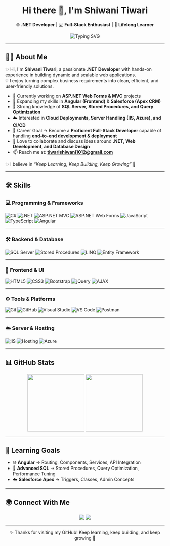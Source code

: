 <h1 align="center">Hi there 👋, I'm Shiwani Tiwari</h1>

<p align="center">
  🌐 <b>.NET Developer</b> | 💻 <b>Full-Stack Enthusiast</b> | 🚀 <b>Lifelong Learner</b>
</p>

<p align="center">
  <img src="https://readme-typing-svg.herokuapp.com?font=Fira+Code&size=22&pause=1000&color=F76D57&width=500&lines=Welcome+to+my+GitHub+Profile!;Building+Scalable+.NET+Applications;Exploring+Angular+%26+Salesforce+%F0%9F%94%A5;Passionate+About+Learning+%26+Innovation" alt="Typing SVG" />
</p>

---

## 💁‍♀️ About Me  

✨ Hi, I'm **Shiwani Tiwari**, a passionate **.NET Developer** with hands-on experience in building dynamic and scalable web applications.  
💡 I enjoy turning complex business requirements into clean, efficient, and user-friendly solutions.  

- 🔭 Currently working on **ASP.NET Web Forms & MVC** projects  
- 🌱 Expanding my skills in **Angular (Frontend)** & **Salesforce (Apex CRM)**  
- 🧠 Strong knowledge of **SQL Server, Stored Procedures, and Query Optimization**  
- ☁️ Interested in **Cloud Deployments, Server Handling (IIS, Azure), and CI/CD**  
- 🎯 Career Goal → Become a **Proficient Full-Stack Developer** capable of handling **end-to-end development & deployment**  
- 💬 Love to collaborate and discuss ideas around **.NET, Web Development, and Database Design**  
- 📫 Reach me at: **tiwarishiwani1012@gmail.com**  

✨ I believe in *“Keep Learning, Keep Building, Keep Growing”* 🚀  


---

## 🛠️ Skills  

### 💻 Programming & Frameworks  
![C#](https://img.shields.io/badge/C%23-%23239120.svg?style=flat&logo=c-sharp&logoColor=white "C# Programming")
![.NET](https://img.shields.io/badge/.NET-512BD4?style=flat&logo=dotnet&logoColor=white ".NET Framework & .NET Core")
![ASP.NET MVC](https://img.shields.io/badge/ASP.NET%20MVC-5C2D91?style=flat&logo=.net&logoColor=white "ASP.NET MVC Development")
![ASP.NET Web Forms](https://img.shields.io/badge/ASP.NET%20Web%20Forms-68217A?style=flat&logo=dotnet&logoColor=white "Web Forms Development")
![JavaScript](https://img.shields.io/badge/JavaScript-F7DF1E?style=flat&logo=javascript&logoColor=black "JavaScript for Web Development")
![TypeScript](https://img.shields.io/badge/TypeScript-3178C6?style=flat&logo=typescript&logoColor=white "TypeScript for Angular")
![Angular](https://img.shields.io/badge/Angular-DD0031?style=flat&logo=angular&logoColor=white "Angular Frontend Development")

---

### 🛠️ Backend & Database  
![SQL Server](https://img.shields.io/badge/SQL%20Server-CC2927?style=flat&logo=microsoft-sql-server&logoColor=white "MS SQL Server")
![Stored Procedures](https://img.shields.io/badge/Stored%20Procedures-07405E?style=flat&logo=database&logoColor=white "Database Procedures")
![LINQ](https://img.shields.io/badge/LINQ-512BD4?style=flat&logo=dotnet&logoColor=white "Language Integrated Query")
![Entity Framework](https://img.shields.io/badge/Entity%20Framework-512BD4?style=flat&logo=nuget&logoColor=white "ORM for .NET")

---

### 🎨 Frontend & UI  
![HTML5](https://img.shields.io/badge/HTML5-E34F26?style=flat&logo=html5&logoColor=white "HTML5 for Web Pages")
![CSS3](https://img.shields.io/badge/CSS3-1572B6?style=flat&logo=css3&logoColor=white "CSS3 Styling")
![Bootstrap](https://img.shields.io/badge/Bootstrap-563D7C?style=flat&logo=bootstrap&logoColor=white "Bootstrap Framework")
![jQuery](https://img.shields.io/badge/jQuery-0769AD?style=flat&logo=jquery&logoColor=white "jQuery for DOM Manipulation")
![AJAX](https://img.shields.io/badge/AJAX-005571?style=flat&logo=ajax&logoColor=white "Asynchronous JS & XML")

---

### ⚙️ Tools & Platforms  
![Git](https://img.shields.io/badge/Git-F05032?style=flat&logo=git&logoColor=white "Version Control with Git")
![GitHub](https://img.shields.io/badge/GitHub-181717?style=flat&logo=github&logoColor=white "Code Hosting Platform")
![Visual Studio](https://img.shields.io/badge/Visual%20Studio-5C2D91?style=flat&logo=visual-studio&logoColor=white "IDE for .NET Development")
![VS Code](https://img.shields.io/badge/VS%20Code-007ACC?style=flat&logo=visual-studio-code&logoColor=white "Lightweight Code Editor")
![Postman](https://img.shields.io/badge/Postman-FF6C37?style=flat&logo=postman&logoColor=white "API Testing Tool")

---

### ☁️ Server & Hosting  
![IIS](https://img.shields.io/badge/IIS-2C3E50?style=flat&logo=windows&logoColor=white "Internet Information Services")
![Hosting](https://img.shields.io/badge/Web%20Hosting-4285F4?style=flat&logo=google-chrome&logoColor=white "Server & Hosting Management")
![Azure](https://img.shields.io/badge/Azure-0089D6?style=flat&logo=microsoft-azure&logoColor=white "Microsoft Azure Basics")

---

## 📊 GitHub Stats  

<p align="center">
  <img src="https://github-readme-stats.vercel.app/api?username=tiwarishiwani1012&show_icons=true&theme=radical" height="180">
  <img src="https://github-readme-streak-stats.herokuapp.com/?user=tiwarishiwani1012&theme=radical" height="180"/>
</p>

---

## 🎯 Learning Goals  

- 🌐 **Angular** → Routing, Components, Services, API Integration  
- 🧠 **Advanced SQL** → Stored Procedures, Query Optimization, Performance Tuning  
- ☁️ **Salesforce Apex** → Triggers, Classes, Admin Concepts  

---

## 🌍 Connect With Me  

<p align="center">
  <a href="mailto:tiwarishiwani1012@gmail.com"><img src="https://img.shields.io/badge/Gmail-D14836?style=flat&logo=gmail&logoColor=white"/></a>
  <a href="https://www.linkedin.com/in/tiwarishiwani1012/" target="_blank"><img src="https://img.shields.io/badge/LinkedIn-0077B5?style=flat&logo=linkedin&logoColor=white"/></a>
</p>

---

<p align="center">✨ Thanks for visiting my GitHub! Keep learning, keep building, and keep growing 🚀</p>
